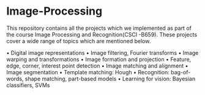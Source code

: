 # Image-Processing

This repository contains all the projects which we implemented as part of the course Image Processing and Recognition(CSCI -B659).
These projects cover a wide range of topics which are mentioned below. 

• Digital image representations
• Image filtering, Fourier transforms
• Image warping and transformations
• Image formation and projection
• Feature, edge, corner, interest point detection
• Image matching and alignment
• Image segmentation
• Template matching: Hough
• Recognition: bag-of-words, shape matching, part-based models
• Learning for vision: Bayesian classifiers, SVMs
